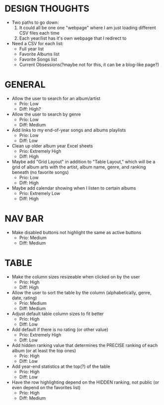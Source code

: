# DESIGN THOUGHTS
* Two paths to go down:
    1. It could all be one one "webpage" where I am just loading different CSV files each time
    2. Each year/list has it's own webpage that I redirect to
* Need a CSV for each list:
    - Full year list
    - Favorite Albums list
    - Favorite Songs list
    - Current Obsessions(?maybe not for this, it can be a blog-like page?)

# GENERAL
* Allow the user to search for an album/artist
    - Prio: Low
    - Diff: High?
* Allow the user to search by genre
    - Prio: Low
    - Diff: Medium
* Add links to my end-of-year songs and albums playlists
    - Prio: Low
    - Diff: Low
* Clean up older album year Excel sheets
    - Prio: Extremely High
    - Diff: High
* Maybe add "Grid Layout" in addition to "Table Layout," which will be a grid of album arts with the artist, album name, genre, and ranking beneath (no favorite songs)
    - Prio: Low
    - Diff: High
* Maybe add calendar showing when I listen to certain albums
    - Prio: Extremely Low
    - Diff: High

# NAV BAR
* Make disabled buttons not highlight the same as active buttons
    - Prio: Medium
    - Diff: Medium

# TABLE
* Make the column sizes resizeable when clicked on by the user
    - Prio: High
    - Diff: High
* Allow the user to sort the table by the column (alphabetically, genre, date, rating)
    - Prio: Medium
    - Diff: Medium
* Adjust default table column sizes to fit better
    - Prio: High
    - Diff: Low
* Add default if there is no rating (or other value)
    - Prio: Extremely High
    - Diff: Low
* Add hidden ranking value that determines the PRECISE ranking of each album (or at least the top ones)
    - Prio: High
    - Diff: Low
* Add year-end statistics at the top(?) of the table
    - Prio: High
    - Diff: Low
* Have the row highlighting depend on the HIDDEN ranking, not public (or even depend on the favorites list)
    - Prio: High
    - Diff: Medium
